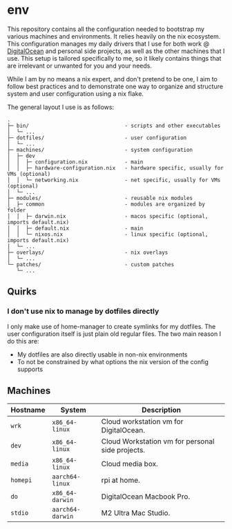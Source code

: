 # env

This repository contains all the configuration needed to bootstrap my various machines and environments. It relies heavily on the nix ecosystem. This configuration manages my daily drivers that I use for both work @ [DigitalOcean](https://grnh.se/qmyvxul81) and personal side projects, as well as the other machines that I use. This setup is tailored specifically to me, so it likely contains things that are irrelevant or unwanted for you and your needs.

While I am by no means a nix expert, and don't pretend to be one, I aim to follow best practices and to demonstrate one way to organize and structure system and user configuration using a nix flake.

The general layout I use is as follows:
```
.
├─ bin/                               - scripts and other executables
│  └─ ...
├─ dotfiles/                          - user configuration
│  └─ ...
├─ machines/                          - system configuration
│  ├─ dev
│  │  ├─ configuration.nix            - main
│  │  ├─ hardware-configuration.nix   - hardware specific, usually for VMs (optional)
│  │  └─ networking.nix               - net specific, usually for VMs (optional)
│  └─ ...
├─ modules/                           - reusable nix modules
│  ├─ common                          - modules are organized by folder
│  │  ├─ darwin.nix                   - macos specific (optional, imports default.nix)
│  │  ├─ default.nix                  - main
│  │  └─ nixos.nix                    - linux specific (optional, imports default.nix)
│  └─ ...
├─ overlays/                          - nix overlays
│  └─ ...
└─ patches/                           - custom patches
   └─ ...
```

## Quirks

### I don't use nix to manage by dotfiles directly

I only make use of home-manager to create symlinks for my dotfiles. The user configuration itself is just plain old regular files. The two main reason I do this are:
- My dotfiles are also directly usable in non-nix environments
- To not be constrained by what options the nix version of the config supports

## Machines

| Hostname | System           | Description                                      |
|----------|------------------|--------------------------------------------------|
| `wrk`    | `x86_64-linux`   | Cloud workstation vm for DigitalOcean.           |
| `dev`    | `x86_64-linux`   | Cloud Workstation vm for personal side projects. |
| `media`  | `x86_64-linux`   | Cloud media box.                                 |
| `homepi` | `aarch64-linux`  | rpi at home.                                     |
| `do`     | `x86_64-darwin`  | DigitalOcean Macbook Pro.                        |
| `stdio`  | `aarch64-darwin` | M2 Ultra Mac Studio.                             |
